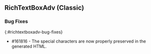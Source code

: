 ## RichTextBoxAdv (Classic)

### Bug Fixes
{:#richtextboxadv-bug-fixes}
* \#161816 - The special characters are now properly preserved in the generated HTML.